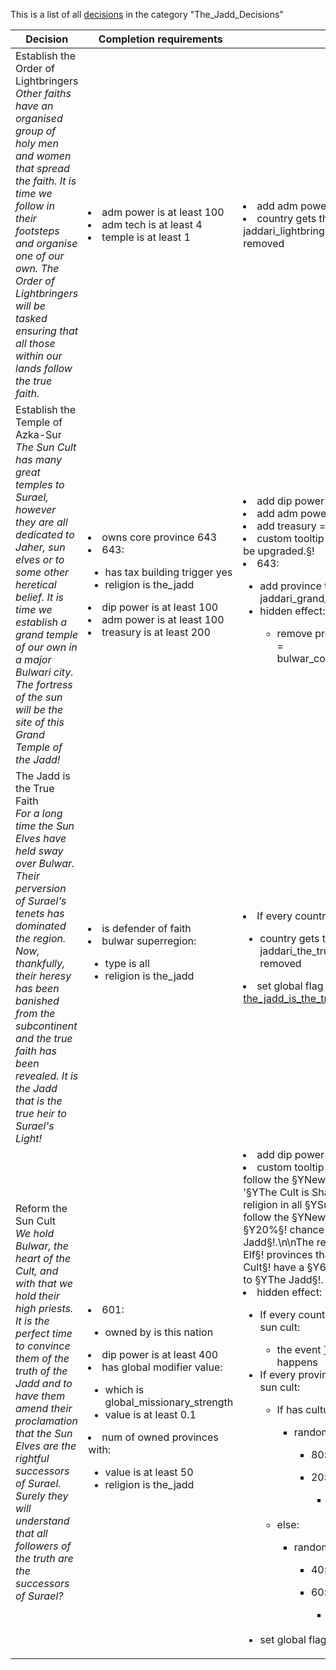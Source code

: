 This is a list of all [decisions](decisions.md) in the category "The_Jadd_Decisions"

| Decision | Completion requirements | Effects | Requirements to appear |
| ----- | ------ | ----- | ------ |
| <a name="establish_lightbringers">Establish the Order of Lightbringers</a><br />*Other faiths have an organised group of holy men and women that spread the faith. It is time we follow in their footsteps and organise one of our own. The Order of Lightbringers will be tasked ensuring that all those within our lands follow the true faith.* | <li>adm power is at least 100</li><li>adm tech is at least 4</li><li>temple is at least 1</li> | <li>add adm power = -100</li><li>country gets the modifier jaddari_lightbringers until otherwise removed</li> | <li>religion is the_jadd</li><li>None of the following:</li><ul><li>has country modifier jaddari_lightbringers</li></ul> |
| <a name="establish_the_temple_of_azka_sur">Establish the Temple of Azka-Sur</a><br />*The Sun Cult has many great temples to Surael, however they are all dedicated to Jaher, sun elves or to some other heretical belief. It is time we establish a grand temple of our own in a major Bulwari city. The fortress of the sun will be the site of this Grand Temple of the Jadd!* | <li>owns core province 643</li><li>643:</li><ul><li>has tax building trigger yes</li><li>religion is the_jadd</li></ul><li>dip power is at least 100</li><li>adm power is at least 100</li><li>treasury is at least 200</li> | <li>add dip power = -100</li><li>add adm power = -100</li><li>add treasury = -200</li><li>custom tooltip = §TEduz-Meduru will be upgraded.§!</li><li>643:</li><ul><li>add province triggered modifier = jaddari_grand_temple</li><li>hidden effect:</li><ul><li>remove province triggered modifier = bulwar_confluence_temple_modifier</li></ul></ul> | <li>None of the following:</li><ul><li>643:</li><ul><li>Any of the following:</li><ul><li>has province modifier jaddari_grand_temple</li><li>has province modifier  jaddari_eduz_jadd</li></ul></ul></ul><li>religion is the_jadd</li> |
| <a name="the_jadd_is_the_true_faith">The Jadd is the True Faith</a><br />*For a long time the Sun Elves have held sway over Bulwar. Their perversion of Surael's tenets has dominated the region. Now, thankfully, their heresy has been banished from the subcontinent and the true faith has been revealed. It is the Jadd that is the true heir to Surael's Light!* | <li>is defender of faith</li><li>bulwar superregion:</li><ul><li>type is all</li><li>religion is the_jadd</li></ul> | <li>If every country has religion is the jadd:</li><ul><li>country gets the modifier jaddari_the_true_faith until otherwise removed</li></ul><li>set global flag [the_jadd_is_the_true_faith](../flags/the_jadd_is_the_true_faith.md)</li> | <li>religion is the_jadd</li><li>None of the following:</li><ul><li>has global flag [the_jadd_is_the_true_faith](../flags/the_jadd_is_the_true_faith.md)</li></ul> |
| <a name="the_jadd_reform_the_sun_cult">Reform the Sun Cult</a><br />*We hold Bulwar, the heart of the Cult, and with that we hold their high priests. It is the perfect time to convince them of the truth of the Jadd and to have them amend their proclamation that the Sun Elves are the rightful successors of Surael. Surely they will understand that all followers of the truth are the successors of Surael?* | <li>601:</li><ul><li>owned by is this nation</li></ul><li>dip power is at least 400</li><li>has global modifier value:</li><ul><li>which is global_missionary_strength</li><li>value is at least 0.1</li></ul><li>num of owned provinces with:</li><ul><li>value is at least 50</li><li>religion is the_jadd</li></ul> | <li>add dip power = -400</li><li>custom tooltip = \nAll countries that follow the §YNew Sun Cult§!:\n   The event '§YThe Cult is Shaken§!' happens.\n\nThe religion in all §YSun Elf§! provinces that follow the §YNew Sun Cult§! have a §Y20%§! chance to change to §YThe Jadd§!.\n\nThe religion in all non-§YSun Elf§! provinces that follow the §YNew Sun Cult§! have a §Y60%§! chance to change to §YThe Jadd§!.</li><li>hidden effect:</li><ul><li>If every country has religion is bulwari sun cult:</li><ul><li>the event [The Cult is Shaken](../events/the_cult_is_shaken.md) happens</li></ul><li>If every province has religion is bulwari sun cult:</li><ul><li>If has culture is sun elf:</li><ul><li>random list:</li><ul><li>80:</li><ul></ul><li>20:</li><ul><li>change religion = the_jadd</li></ul></ul></ul><li>else:</li><ul><li>random list:</li><ul><li>40:</li><ul></ul><li>60:</li><ul><li>change religion = the_jadd</li></ul></ul></ul></ul><li>set global flag [reformed_the_sun_cult](../flags/reformed_the_sun_cult.md)</li></ul> | <li>religion is the_jadd</li><li>None of the following:</li><ul><li>Country is Jaddari</li><li>Country was Jaddari</li></ul><li>NOT:</li><ul><li>has global flag [reformed_the_sun_cult](../flags/reformed_the_sun_cult.md)</li></ul> |
